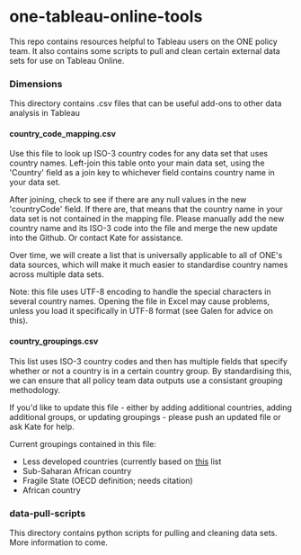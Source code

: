 # one-tableau-online-tools

This repo contains resources helpful to Tableau users on the ONE policy team. It also contains some scripts to pull and clean certain external data sets for use on Tableau Online.

### Dimensions

This directory contains .csv files that can be useful add-ons to other data analysis in Tableau

#### country_code_mapping.csv

Use this file to look up ISO-3 country codes for any data set that uses country names. Left-join this table onto your main data set, using the 'Country' field as a join key to whichever field contains country name in your data set.

After joining, check to see if there are any null values in the new 'countryCode' field. If there are, that means that the country name in your data set is not contained in the mapping file. Please manually add the new country name and its ISO-3 code into the file and merge the new update into the Github. Or contact Kate for assistance.

Over time, we will create a list that is universally applicable to all of ONE's data sources, which will make it much easier to standardise country names across multiple data sets.

Note: this file uses UTF-8 encoding to handle the special characters in several country names. Opening the file in Excel may cause problems, unless you load it specifically in UTF-8 format (see Galen for advice on this).

#### country_groupings.csv

This list uses ISO-3 country codes and then has multiple fields that specify whether or not a country is in a certain country group. By standardising this, we can ensure that all policy team data outputs use a consistant grouping methodology.

If you'd like to update this file - either by adding additional countries, adding additional groups, or updating groupings - please push an updated file or ask Kate for help.

Current groupings contained in this file:
* Less developed countries (currently based on [this](https://www.un.org/development/desa/dpad/wp-content/uploads/sites/45/publication/ldc_list.pdf) list
* Sub-Saharan African country
* Fragile State (OECD definition; needs citation)
* African country

### data-pull-scripts

This directory contains python scripts for pulling and cleaning data sets. More information to come.